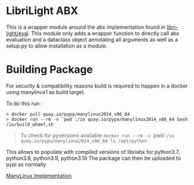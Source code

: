 # LibriLight ABX

This is a wrapper module around the abx implementation found in [libri-light/eval](https://github.com/facebookresearch/libri-light/tree/main/eval).
This module only adds a wrapper function to directly call abx evaluation and a dataclass object annotating all arguments as well as a setup.py to allow installation
as a module.


# Building Package

For security & compatibility reasons build is required to happen in a docker using manylinux1 as build target.

To do this run :

```shell
> docker pull quay.io/pypa/manylinux2014_x86_64
> docker run --rm -v `pwd`:/io quay.io/pypa/manylinux2014_x86_64 bash /io/build_wheel.sh
```

> To check for pyversions available `docker run --rm -v `pwd`:/io quay.io/pypa/manylinux2014_x86_64 ls /opt/python`

This allows to populate with compiled versions of libriabx for python3.7, python3.8, python3.9, python3.10
The package can then be uploaded to pypi as normally

[ManyLinux Implementation](https://github.com/pypa/manylinux)
